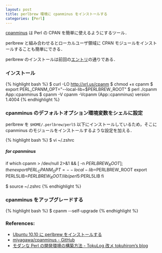 ```yaml
---
layout: post
title: perlbrew 環境に cpanminus をインストールする
categories: [Perl]
--- 
```

[cpanminus](https://github.com/miyagawa/cpanminus/) は Perl の CPAN を簡単に使えるようにするツール．

perlbrew と組み合わせるとローカルユーザ領域に CPAN モジュールをインストールすることも簡単にできる．

perlbrew のインストールは前回の[エントリ](http://log.tomohiro.me/entries/installing-perlbrew-on-ubuntu10.10)の通りである．


### インストール

{% highlight bash %}
$ curl -LO http://xrl.us/cpanm
$ chmod +x cpanm
$ export PERL_CPANM_OPT="--local-lib=$PERLBREW_ROOT"
$ perl ./cpanm App::cpanminus
$ cpanm -V
cpanm -Vcpanm (App::cpanminus) version 1.4004
{% endhighlight %}


### cpanminus のデフォルトオプション環境変数をシェルに設定

perlbrew を `$HOME/.perlbrew/perl5` 以下にインストールしているため，そこに cpanminus のモジュールをインストールするような設定を加える．

{% highlight bash %}
$ vi ~/.zshrc
##### for cpanminus #####
if which cpanm > /dev/null 2>&1 && [ -n $PERLBREW_ROOT ]; then 
    export PERL_CPANM_OPT=--local-lib=$PERLBREW_ROOT
    export PERL5LIB=$PERLBREW_ROOT/lib/perl5:$PERL5LIB
fi

$ source ~/.zshrc
{% endhighlight %}


### cpanminus をアップグレードする

{% highlight bash %}
$ cpanm --self-upgrade
{% endhighlight %}


### References:

- [Ubuntu 10.10 に perlbrew をインストールする](http://log.tomohiro.me/entries/installing-perlbrew-on-ubuntu10.10) 
- [miyagawa/cpanminus - GitHub](https://github.com/miyagawa/cpanminus/)
- [モダンな Perl の開発環境の構築方法 - TokuLog 改メ tokuhirom’s blog](http://d.hatena.ne.jp/tokuhirom/20100716/perlenv) 
